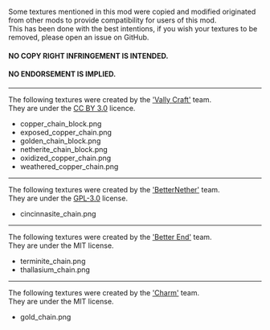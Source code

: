 Some textures mentioned in this mod were copied and modified originated from other mods to provide compatibility for users of this mod.  
This has been done with the best intentions, if you wish your textures to be removed,
please open an issue on GitHub.

#### NO COPY RIGHT INFRINGEMENT IS INTENDED.
#### NO ENDORSEMENT IS IMPLIED.

---

The following textures were created by the ['Vally Craft'](https://github.com/ValleyCraft-Dev-Team/ValleyCraft) team.  
They are under the [CC BY 3.0](ttps://creativecommons.org/licenses/by/3.0/) licence.

 - copper_chain_block.png
 - exposed_copper_chain.png
 - golden_chain_block.png
 - netherite_chain_block.png
 - oxidized_copper_chain.png
 - weathered_copper_chain.png

---

The following textures were created by the ['BetterNether'](https://github.com/paulevsGitch/BetterNether) team.  
They are under the [GPL-3.0](https://www.gnu.org/licenses/gpl-3.0.txt) license.

 - cincinnasite_chain.png

---

The following textures were created by the ['Better End'](https://github.com/paulevsGitch/BetterEnd) team.  
They are under the MIT license.

 - terminite_chain.png
 - thallasium_chain.png

---

The following textures were created by the ['Charm'](https://github.com/svenhjol/Charm) team.  
They are under the MIT license.

 - gold_chain.png
